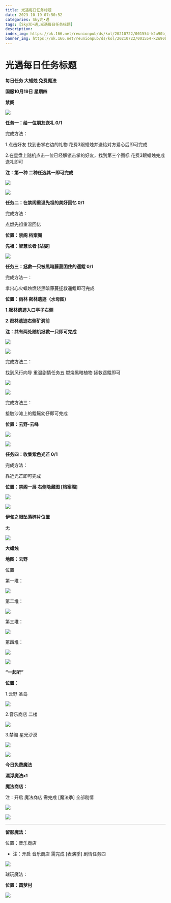 ```yaml
---
title: 光遇每日任务标题
date: 2023-10-19 07:50:52
categories: Sky光•遇
tags: [Sky光•遇,光遇每日任务标题]
description: 
index_img: https://ok.166.net/reunionpub/ds/kol/20210722/001554-k2u90bj7ay.png?imageView&thumbnail=600x0&type=jpg
banner_img: https://ok.166.net/reunionpub/ds/kol/20210722/001554-k2u90bj7ay.png?imageView&thumbnail=600x0&type=jpg
---
```

# 光遇每日任务标题
**每日任务 大蜡烛 免费魔法**

 **国服10月19日 星期四**

 **禁阁**

![](https://img.166.net/reunionpub/ds/kol/20231019/001235-c1437rb9ud.jpg)

 **任务一：给一位朋友送礼 0/1**

完成方法：

1.点击好友 找到击掌右边的礼物 花费3跟蜡烛并送给对方爱心后即可完成

2.在星盘上随机点击一位已经解锁击掌的好友，找到第三个图标 花费3跟蜡烛完成送礼即可

 **注：第一种 二种任选其一即可完成**

![](https://img.166.net/reunionpub/ds/kol/20231019/000238-y7oanrsp0t.png)

![](https://img.166.net/reunionpub/ds/kol/20231019/000245-gm9os8z6ub.jpeg)

 **任务二：在禁阁重温先祖的美好回忆 0/1**

完成方法：

点燃先祖重温回忆

 **位置：禁阁 档案阁**

 **先祖：智慧长者 [站姿]**

![](https://img.166.net/reunionpub/ds/kol/20231019/010853-7p5w9adyis.jpeg)

 **任务三：拯救一只被黑暗藤蔓困住的遥鲲 0/1**

完成方法一：

拿出心火蜡烛燃烧黑暗藤蔓拯救遥鲲即可完成

 **位置：雨林 密林遗迹（水母图）**

 **1.密林遗迹入口亭子右侧**

 **2.密林遗迹右侧矿洞前**

 **注：共有两处随机拯救一只即可完成**

![](https://img.166.net/reunionpub/ds/kol/20231019/000516-795qw42jhg.png)

![](https://img.166.net/reunionpub/ds/kol/20231019/000529-jl2c875ezk.png)

完成方法二：

找到风行向导 重温剧情任务五 燃烧黑暗植物 拯救遥鲲即可

![](https://img.166.net/reunionpub/ds/kol/20231019/000541-9zkptqysng.jpeg)

![](https://img.166.net/reunionpub/ds/kol/20231019/000610-cz7jdaos9q.png)

完成方法三：

接触沙滩上的鲲鳐幼仔即可完成

 **位置：云野-云峰**

![](https://img.166.net/reunionpub/ds/kol/20231019/000622-l7hu61tcve.jpg)

![](https://img.166.net/reunionpub/ds/kol/20231019/000628-ng4jelo1w0.jpg)

 **任务四：收集紫色光芒 0/1**

完成方法：

靠近光芒即可完成

 **位置：禁阁一层 右侧隐藏图 [档案阁]**

![](https://img.166.net/reunionpub/ds/kol/20231019/000656-j8kvioudmf.jpeg)

![](https://img.166.net/reunionpub/ds/kol/20231014/003453-vozlin1q8p.png)

 **伊甸之眼坠落碎片位置**

无

![](https://img.166.net/reunionpub/ds/kol/20231014/002539-7uzhdl3t0m.png)

 **大蜡烛**

 **地图：云野**

位置

第一堆：

![](https://img.166.net/reunionpub/ds/kol/20231018/235115-7oj82i46sn.png)

第二堆：

![](https://img.166.net/reunionpub/ds/kol/20231018/235242-c7wvd65znq.png)

第三堆：

![](https://img.166.net/reunionpub/ds/kol/20231018/235252-p39mbln1ce.png)

第四堆：

![](https://img.166.net/reunionpub/ds/kol/20231018/235303-kg4ety8sc2.png)

![](https://img.166.net/reunionpub/ds/kol/20231014/003005-dok0cb2fuz.png)

 **“一起听”**

 **位置：**

1.云野 圣岛

![](https://img.166.net/reunionpub/ds/kol/20231014/004010-de83b4jwu6.jpeg)

2.音乐商店 二楼

![](https://img.166.net/reunionpub/ds/kol/20231014/004020-k8jwmpg94o.jpeg)

3.禁阁 星光沙漠

![](https://img.166.net/reunionpub/ds/kol/20231014/004040-1mpch2gvy6.png)

![](https://img.166.net/reunionpub/ds/kol/20231014/004048-gyt2imp830.png)

 **今日免费魔法**

 **漂浮魔法x1**

 **魔法商店：**

注：开启 魔法商店 需完成 [魔法季] 全部剧情

![](https://img.166.net/reunionpub/ds/kol/20231014/004605-qmuiowanf4.png)

![](https://img.166.net/reunionpub/ds/kol/20231018/234948-8u0qncosim.jpeg)

 ****

**留影魔法：**

位置：音乐商店

  * 注：开启 音乐商店 需完成 [表演季] 剧情任务四

![](https://img.166.net/reunionpub/ds/kol/20231014/004941-6k9cb1yuv0.png)

球玩魔法：

 **位置：圆梦村**

![](https://img.166.net/reunionpub/ds/kol/20231014/005022-4hnlvzm7iu.png)


